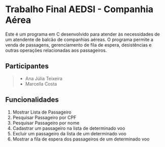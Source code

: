 # Trabalho Final AEDSI - Companhia Aérea
Este é um programa em C desenvolvido para atender às necessidades de um atendente de balcão de companhias aéreas. O programa permite a venda de passagens, gerenciamento de fila de espera, desistências e outras operações relacionadas aos passageiros.

## Participantes
>- Ana Júlia Teixeira
>- Marcella Costa

## Funcionalidades
1. Mostrar Lista de Passageiro
2. Pesquisar Passageiro por CPF
3. Pesquisar Passageiro por nome
4. Cadastrar um passageiro na lista de determinado voo
5. Excluir um passageiro da lista de um determinado voo
6. Mostrar a fila de espera dos passageiros de um determinado voo
